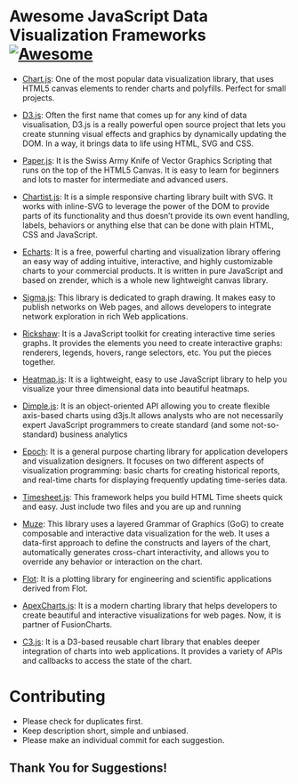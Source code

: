 # Awesome JavaScript Data Visualization Frameworks [![Awesome](https://cdn.rawgit.com/sindresorhus/awesome/d7305f38d29fed78fa85652e3a63e154dd8e8829/media/badge.svg)](https://github.com/sindresorhus/awesome)

- [Chart.js](https://github.com/chartjs/Chart.js): One of the most popular data visualization library, that uses HTML5 canvas elements to render charts and polyfills. Perfect for small projects.

- [D3.js](https://github.com/d3/d3): Often the first name that comes up for any kind of data visualisation, D3.js is a really powerful open source project that lets you create stunning visual effects and graphics by dynamically updating the DOM. In a way, it brings data to life using HTML, SVG and CSS.

- [Paper.js](https://github.com/paperjs/paper.js): It is the Swiss Army Knife of Vector Graphics Scripting that runs on the top of the HTML5 Canvas. It is easy to learn for beginners and lots to master for intermediate and advanced users.

- [Chartist.js](https://github.com/gionkunz/chartist-js): It is a simple responsive charting library built with SVG. It works with inline-SVG to leverage the power of the DOM to provide parts of its functionality and thus doesn’t provide its own event handling, labels, behaviors or anything else that can be done with plain HTML, CSS and JavaScript.

- [Echarts](https://github.com/apache/incubator-echarts): It is a free, powerful charting and visualization library offering an easy way of adding intuitive, interactive, and highly customizable charts to your commercial products. It is written in pure JavaScript and based on zrender, which is a whole new lightweight canvas library.

- [Sigma.js](https://github.com/jacomyal/sigma.js): This library is dedicated to graph drawing. It makes easy to publish networks on Web pages, and allows developers to integrate network exploration in rich Web applications.

- [Rickshaw](https://github.com/shutterstock/rickshaw): It is a JavaScript toolkit for creating interactive time series graphs. It provides the elements you need to create interactive graphs: renderers, legends, hovers, range selectors, etc. You put the pieces together.

- [Heatmap.js](https://github.com/pa7/heatmap.js): It is a lightweight, easy to use JavaScript library to help you visualize your three dimensional data into beautiful heatmaps.

- [Dimple.js](https://github.com/pmsi-alignalytics/dimple/): It is an object-oriented API allowing you to create flexible axis-based charts using d3js.It allows analysts who are not necessarily expert JavaScript programmers to create standard (and some not-so-standard) business analytics

- [Epoch](https://github.com/epochjs/epoch): It is a general purpose charting library for application developers and visualization designers. It focuses on two different aspects of visualization programming: basic charts for creating historical reports, and real-time charts for displaying frequently updating time-series data.

- [Timesheet.js](https://github.com/sbstjn/timesheet.js): This framework helps you build HTML Time sheets quick and easy. Just include two files and you are up and running

- [Muze](https://github.com/chartshq/muze): This library uses a layered Grammar of Graphics (GoG) to create composable and interactive data visualization for the web. It uses a data-first approach to define the constructs and layers of the chart, automatically generates cross-chart interactivity, and allows you to override any behavior or interaction on the chart.

- [Flot](https://github.com/flot/flot): It is a plotting library for engineering and scientific applications derived from Flot.

- [ApexCharts.js](https://github.com/apexcharts/apexcharts.js): It is a modern charting library that helps developers to create beautiful and interactive visualizations for web pages. Now, it is partner of FusionCharts.

- [C3.js](https://github.com/c3js/c3): It is a D3-based reusable chart library that enables deeper integration of charts into web applications. It provides a variety of APIs and callbacks to access the state of the chart.

# Contributing

- Please check for duplicates first.
- Keep description short, simple and unbiased.
- Please make an individual commit for each suggestion.

## Thank You for Suggestions!
